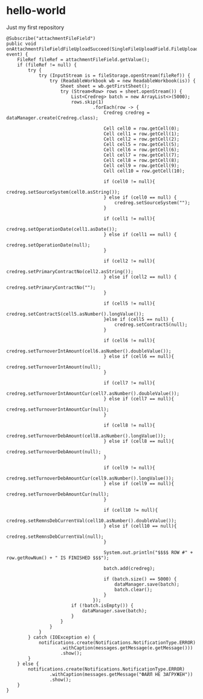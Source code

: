 # hello-world
Just my first repository

    @Subscribe("attachmentFileField")
    public void onAttachmentFileFieldFileUploadSucceed(SingleFileUploadField.FileUploadSucceedEvent event) {
        FileRef fileRef = attachmentFileField.getValue();
        if (fileRef != null) {
            try {
                try (InputStream is = fileStorage.openStream(fileRef)) {
                    try (ReadableWorkbook wb = new ReadableWorkbook(is)) {
                        Sheet sheet = wb.getFirstSheet();
                        try (Stream<Row> rows = sheet.openStream()) {
                            List<Credreg> batch = new ArrayList<>(5000);
                            rows.skip(1)
                                    .forEach(row -> {
                                        Credreg credreg = dataManager.create(Credreg.class);

                                        Cell cell0 = row.getCell(0);
                                        Cell cell1 = row.getCell(1);
                                        Cell cell2 = row.getCell(2);
                                        Cell cell5 = row.getCell(5);
                                        Cell cell6 = row.getCell(6);
                                        Cell cell7 = row.getCell(7);
                                        Cell cell8 = row.getCell(8);
                                        Cell cell9 = row.getCell(9);
                                        Cell cell10 = row.getCell(10);

                                        if (cell0 != null){
                                            credreg.setSourceSystem(cell0.asString());
                                        } else if (cell0 == null) {
                                            credreg.setSourceSystem("");
                                        }

                                        if (cell1 != null){
                                            credreg.setOperationDate(cell1.asDate());
                                        } else if (cell1 == null) {
                                            credreg.setOperationDate(null);
                                        }

                                        if (cell2 != null){
                                            credreg.setPrimaryContractNo(cell2.asString());
                                        } else if (cell2 == null) {
                                            credreg.setPrimaryContractNo("");
                                        }

                                        if (cell5 != null){
                                            credreg.setContractS(cell5.asNumber().longValue());
                                        }else if (cell5 == null) {
                                            credreg.setContractS(null);
                                        }

                                        if (cell6 != null){
                                            credreg.setTurnoverIntAmount(cell6.asNumber().doubleValue());
                                        } else if (cell6 == null){
                                            credreg.setTurnoverIntAmount(null);
                                        }

                                        if (cell7 != null){
                                            credreg.setTurnoverIntAmountCur(cell7.asNumber().doubleValue());
                                        } else if (cell7 == null){
                                            credreg.setTurnoverIntAmountCur(null);
                                        }

                                        if (cell8 != null){
                                            credreg.setTurnoverDebAmount(cell8.asNumber().longValue());
                                        } else if (cell8 == null){
                                            credreg.setTurnoverDebAmount(null);
                                        }

                                        if (cell9 != null){
                                            credreg.setTurnoverDebAmountCur(cell9.asNumber().longValue());
                                        } else if (cell9 == null){
                                            credreg.setTurnoverDebAmountCur(null);
                                        }

                                        if (cell10 != null){
                                            credreg.setRemnsDebCurrentVal(cell10.asNumber().doubleValue());
                                        } else if (cell10 == null){
                                            credreg.setRemnsDebCurrentVal(null);
                                        }

                                        System.out.println("$$$$ ROW #" + row.getRowNum() + " IS FINISHED $$$");

                                        batch.add(credreg);

                                        if (batch.size() == 5000) {
                                            dataManager.save(batch);
                                            batch.clear();
                                        }
                                    });
                            if (!batch.isEmpty()) {
                                dataManager.save(batch);
                            }
                        }
                    }
                }
            } catch (IOException e) {
                notifications.create(Notifications.NotificationType.ERROR)
                        .withCaption(messages.getMessage(e.getMessage()))
                        .show();
            }
        } else {
            notifications.create(Notifications.NotificationType.ERROR)
                    .withCaption(messages.getMessage("ФАЙЛ НЕ ЗАГРУЖЕН"))
                    .show();
        }
    }
